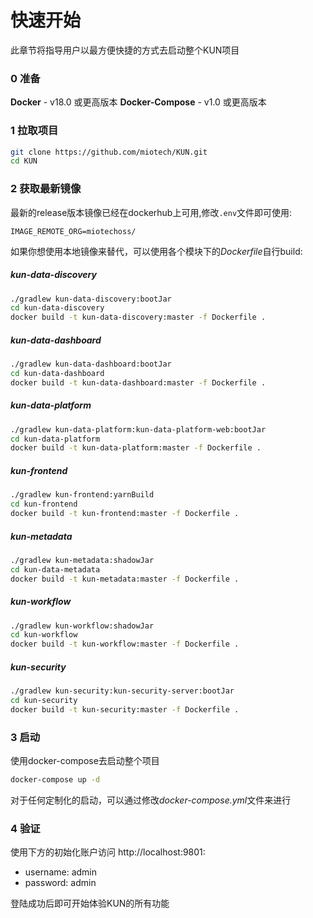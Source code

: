 # 快速开始

此章节将指导用户以最方便快捷的方式去启动整个KUN项目 

### 0 准备
**Docker**  -  v18.0 或更高版本
**Docker-Compose** -  v1.0 或更高版本

### 1 拉取项目
``` bash
git clone https://github.com/miotech/KUN.git
cd KUN
```

### 2 获取最新镜像
最新的release版本镜像已经在dockerhub上可用,修改`.env`文件即可使用:
```
IMAGE_REMOTE_ORG=miotechoss/ 
```
如果你想使用本地镜像来替代，可以使用各个模块下的*Dockerfile*自行build:
#####  kun-data-discovery

```bash
./gradlew kun-data-discovery:bootJar
cd kun-data-discovery
docker build -t kun-data-discovery:master -f Dockerfile .
```

#####  kun-data-dashboard
```bash
./gradlew kun-data-dashboard:bootJar
cd kun-data-dashboard
docker build -t kun-data-dashboard:master -f Dockerfile .
```
#####  kun-data-platform
```bash
./gradlew kun-data-platform:kun-data-platform-web:bootJar
cd kun-data-platform
docker build -t kun-data-platform:master -f Dockerfile .
```
#####  kun-frontend
```bash
./gradlew kun-frontend:yarnBuild
cd kun-frontend
docker build -t kun-frontend:master -f Dockerfile .
```
#####  kun-metadata
```bash
./gradlew kun-metadata:shadowJar
cd kun-data-metadata
docker build -t kun-metadata:master -f Dockerfile .
```
#####  kun-workflow
```bash
./gradlew kun-workflow:shadowJar
cd kun-workflow
docker build -t kun-workflow:master -f Dockerfile .
```
#####  kun-security
```bash
./gradlew kun-security:kun-security-server:bootJar
cd kun-security
docker build -t kun-security:master -f Dockerfile .
```

### 3 启动
使用docker-compose去启动整个项目
```bash
docker-compose up -d
```
对于任何定制化的启动，可以通过修改*docker-compose.yml*文件来进行

### 4 验证
使用下方的初始化账户访问 http://localhost:9801:
 - username: admin
 - password: admin
 
登陆成功后即可开始体验KUN的所有功能
